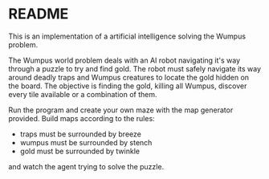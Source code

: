 # README #

This is an implementation of a artificial intelligence solving the Wumpus problem.

The Wumpus world problem deals with an AI robot navigating it's way through a puzzle to try and find gold. The robot must safely navigate its way around deadly traps and Wumpus creatures to locate the gold hidden on the board. The objective is finding the gold, killing all Wumpus, discover every tile available or a combination of them.

Run the program and create your own maze with the map generator provided. Build maps according to the rules:

- traps must be surrounded by breeze
- wumpus must be surrounded by stench
- gold must be surrounded by twinkle

and watch the agent trying to solve the puzzle.